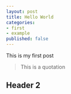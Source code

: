 ```yaml
---
layout: post
title: Hello World
categories:
- first
- example
published: false
---
```


This is my first post

> This is a quotation

## Header 2